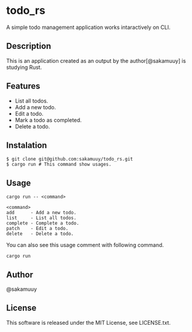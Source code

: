 # todo_rs
A simple todo management application works intaractively on CLI.

## Description
This is an application created as an output by the author[@sakamuuy] is studying Rust.

## Features
- List all todos.
- Add a new todo.
- Edit a todo.
- Mark a todo as completed.
- Delete a todo.

## Instalation
```
$ git clone git@github.com:sakamuuy/todo_rs.git 
$ cargo run # This command show usages.
```

## Usage

```
cargo run -- <command>

<command>
add      - Add a new todo.
list     - List all todos.
complete - Complete a todo.
patch    - Edit a todo.
delete   - Delete a todo.
```

You can also see this usage comment with following command.
```
cargo run
```

## Author
@sakamuuy

## License
This software is released under the MIT License, see LICENSE.txt.
